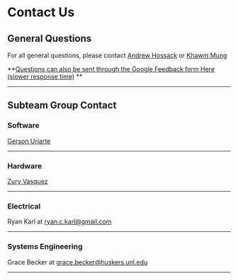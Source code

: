# Contact Us

## General Questions
For all general questions, please contact [Andrew Hossack](../people/#andrew-hossack-president) or [Khawm Mung](../people/#khawm-mung-director-of-development)

**[Questions can also be sent through the Google Feedback form Here (slower response time)](https://forms.gle/Uq6AzkA6VyCZFF5aA)
**

***

## Subteam Group Contact 

### Software
[Gerson Uriarte](../people/#gerson-uriarte-software-team-lead)

***

### Hardware
[Zury Vasquez](../people/#zury-vasquez-hardware-team-lead)

***

### Electrical
Ryan Karl at [ryan.c.karl@gmail.com](mailto:ryan.c.karl@gmail.com)

***

### Systems Engineering
Grace Becker at [grace.becker@huskers.unl.edu](mailto:grace.becker@huskers.unl.edu)

***